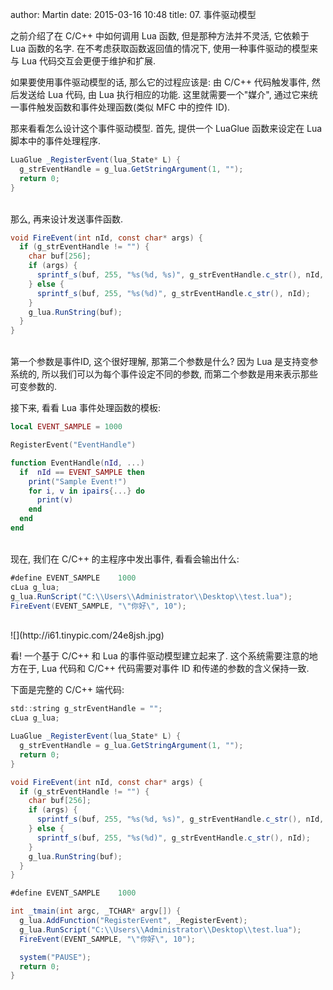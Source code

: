 author: Martin
date: 2015-03-16 10:48
title: 07. 事件驱动模型

之前介绍了在 C/C++ 中如何调用 Lua 函数, 但是那种方法并不灵活, 它依赖于 Lua 函数的名字.
在不考虑获取函数返回值的情况下, 使用一种事件驱动的模型来与 Lua 代码交互会更便于维护和扩展.

如果要使用事件驱动模型的话, 那么它的过程应该是: 由 C/C++ 代码触发事件, 然后发送给 Lua 代码, 由 Lua 执行相应的功能.
这里就需要一个"媒介", 通过它来统一事件触发函数和事件处理函数(类似 MFC 中的控件 ID).

那来看看怎么设计这个事件驱动模型.
首先, 提供一个 LuaGlue 函数来设定在 Lua 脚本中的事件处理程序.

```java
LuaGlue _RegisterEvent(lua_State* L) {
  g_strEventHandle = g_lua.GetStringArgument(1, "");
  return 0;
}
```
<br>
那么, 再来设计发送事件函数.

```java
void FireEvent(int nId, const char* args) {
  if (g_strEventHandle != "") {
    char buf[256];
    if (args) {
      sprintf_s(buf, 255, "%s(%d, %s)", g_strEventHandle.c_str(), nId, args);
    } else {
      sprintf_s(buf, 255, "%s(%d)", g_strEventHandle.c_str(), nId);
    }
    g_lua.RunString(buf);
  }
}
```
<br>
第一个参数是事件ID, 这个很好理解, 那第二个参数是什么?
因为 Lua 是支持变参系统的, 所以我们可以为每个事件设定不同的参数, 而第二个参数是用来表示那些可变参数的.

接下来, 看看 Lua 事件处理函数的模板:

```lua
local EVENT_SAMPLE = 1000

RegisterEvent("EventHandle")

function EventHandle(nId, ...)
  if  nId == EVENT_SAMPLE then
    print("Sample Event!")
    for i, v in ipairs{...} do
      print(v)
    end
  end
end
```
<br>
现在, 我们在 C/C++ 的主程序中发出事件, 看看会输出什么:

```java
#define EVENT_SAMPLE    1000
cLua g_lua;
g_lua.RunScript("C:\\Users\\Administrator\\Desktop\\test.lua");
FireEvent(EVENT_SAMPLE, "\"你好\", 10");
```
<br>
![](http://i61.tinypic.com/24e8jsh.jpg)

看! 一个基于 C/C++ 和 Lua 的事件驱动模型建立起来了.
这个系统需要注意的地方在于, Lua 代码和 C/C++ 代码需要对事件 ID 和传递的参数的含义保持一致.

下面是完整的 C/C++ 端代码:

```java
std::string g_strEventHandle = "";
cLua g_lua;

LuaGlue _RegisterEvent(lua_State* L) {
  g_strEventHandle = g_lua.GetStringArgument(1, "");
  return 0;
}

void FireEvent(int nId, const char* args) {
  if (g_strEventHandle != "") {
    char buf[256];
    if (args) {
      sprintf_s(buf, 255, "%s(%d, %s)", g_strEventHandle.c_str(), nId, args);
    } else {
      sprintf_s(buf, 255, "%s(%d)", g_strEventHandle.c_str(), nId);
    }
    g_lua.RunString(buf);
  }
}

#define EVENT_SAMPLE    1000

int _tmain(int argc, _TCHAR* argv[]) {
  g_lua.AddFunction("RegisterEvent", _RegisterEvent);
  g_lua.RunScript("C:\\Users\\Administrator\\Desktop\\test.lua");
  FireEvent(EVENT_SAMPLE, "\"你好\", 10");

  system("PAUSE");
  return 0;
}
```
